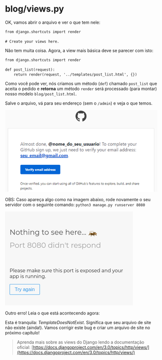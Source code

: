 # blog/views.py

OK, vamos abrir o arquivo e ver o que tem nele:

```text
from django.shortcuts import render

# Create your views here.
```

Não tem muita coisa. Agora, a view mais básica deve se parecer com isto:

```text
from django.shortcuts import render

def post_list(request):
    return render(request, '../templates/post_list.html', {})
```

Como você pode ver, nós criamos um método \(`def`\) chamado `post_list` que aceita o pedido e **retorna** um método `render` será processado \(para montar\) nosso modelo `blog/post_list.html`.

Salve o arquivo, vá para seu endereço \(sem o `/admin`\) e veja o que temos.

![Tela de erro do Django](../.gitbook/assets/image%20%2814%29.png)

OBS: Caso apareça algo como na imagem abaixo, rode novamente o seu servidor com o seguinte comando: `python3 manage.py runserver 8080`

![](../.gitbook/assets/screenshot-from-2020-03-11-21-23-30.png)



Outro erro! Leia o que está acontecendo agora:

Esta é tranquila: _TemplateDoesNotExist_. Significa que seu arquivo de site não existe \(ainda!\). Vamos corrigir este bug e criar um arquivo de site no próximo capítulo!

> Aprenda mais sobre as views do Django lendo a documentação oficial: [https://docs.djangoproject.com/en/3.0/topics/http/views/](https://docs.djangoproject.com/en/3.0/topics/http/views/)

